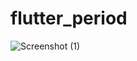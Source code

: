 # flutter_period

![Screenshot (1)](https://user-images.githubusercontent.com/86099193/168439301-7eef46f5-d2bd-4419-95e1-45ecc8fa193a.png)
